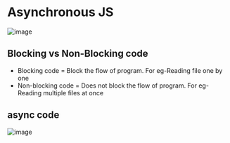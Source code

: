# Asynchronous JS

![image](https://github.com/yghugardare/JS-projects/assets/117991996/840f5cb9-a7bc-4814-8846-da9031bd3d5c)

## Blocking vs Non-Blocking code
- Blocking code = Block the flow of program. For eg-Reading file one by one
- Non-blocking code = Does not block the flow of program. For eg- Reading multiple files at once

## async code

![image](https://github.com/yghugardare/JS-projects/assets/117991996/16cb013b-e443-4f06-a943-1fb0f9fd6bbb)
